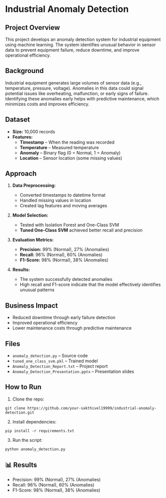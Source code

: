 
# Industrial Anomaly Detection

##  Project Overview
This project develops an anomaly detection system for industrial equipment using machine learning. The system identifies unusual behavior in sensor data to prevent equipment failure, reduce downtime, and improve operational efficiency.

##  Background
Industrial equipment generates large volumes of sensor data (e.g., temperature, pressure, voltage). Anomalies in this data could signal potential issues like overheating, malfunction, or early signs of failure. Identifying these anomalies early helps with predictive maintenance, which minimizes costs and improves efficiency.

##  Dataset
- **Size:** 10,000 records  
- **Features:**  
  - **Timestamp** – When the reading was recorded  
  - **Temperature** – Measured temperature  
  - **Anomaly** – Binary flag (0 = Normal, 1 = Anomaly)  
  - **Location** – Sensor location (some missing values)  

##  Approach
1. **Data Preprocessing:**  
   - Converted timestamps to datetime format  
   - Handled missing values in location  
   - Created lag features and moving averages  

2. **Model Selection:**  
   - Tested with Isolation Forest and One-Class SVM  
   - **Tuned One-Class SVM** achieved better recall and precision  

3. **Evaluation Metrics:**  
   - **Precision:** 99% (Normal), 27% (Anomalies)  
   - **Recall:** 96% (Normal), 60% (Anomalies)  
   - **F1-Score:** 98% (Normal), 38% (Anomalies)  

4. **Results:**  
   - The system successfully detected anomalies  
   - High recall and F1-score indicate that the model effectively identifies unusual patterns  

##  Business Impact
- Reduced downtime through early failure detection  
- Improved operational efficiency  
- Lower maintenance costs through predictive maintenance  

##  Files
- `anomaly_detection.py` – Source code  
- `tuned_one_class_svm.pkl` – Trained model  
- `Anomaly_Detection_Report.txt` – Project report  
- `Anomaly_Detection_Presentation.pptx` – Presentation slides  

##  How to Run
1. Clone the repo:  
```
git clone https://github.com/your-sakthivel19999/industrial-anomaly-detection.git
```
2. Install dependencies:  
```
pip install -r requirements.txt
```
3. Run the script:  
```
python anomaly_detection.py
```

## 📊 Results
- Precision: 99% (Normal), 27% (Anomalies)  
- Recall: 96% (Normal), 60% (Anomalies)  
- F1-Score: 98% (Normal), 38% (Anomalies)  
